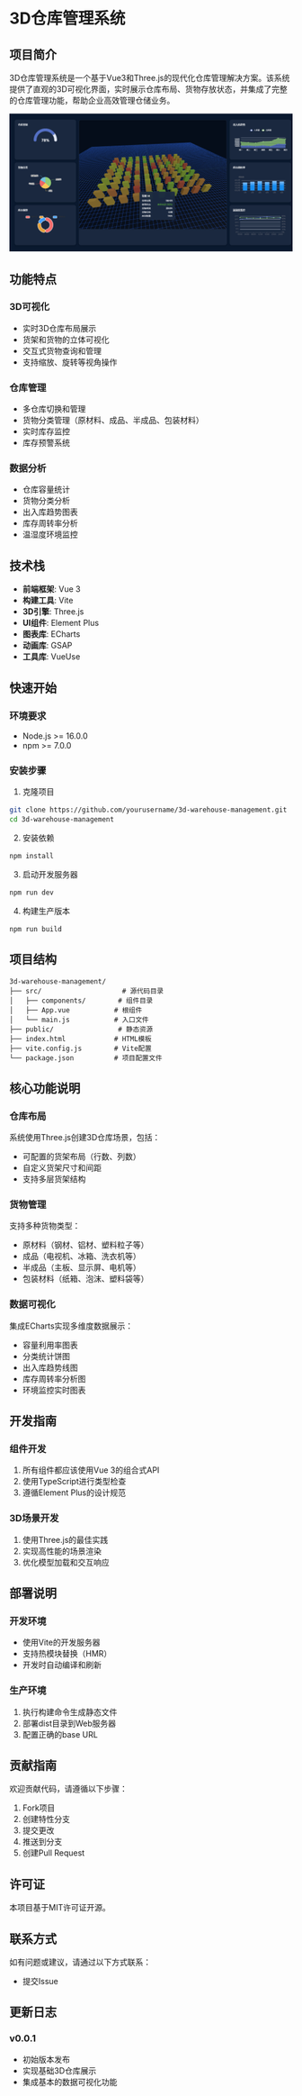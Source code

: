 # 3D仓库管理系统

## 项目简介

3D仓库管理系统是一个基于Vue3和Three.js的现代化仓库管理解决方案。该系统提供了直观的3D可视化界面，实时展示仓库布局、货物存放状态，并集成了完整的仓库管理功能，帮助企业高效管理仓储业务。

![仓库管理系统截图](./demo.png)

## 功能特点

### 3D可视化
- 实时3D仓库布局展示
- 货架和货物的立体可视化
- 交互式货物查询和管理
- 支持缩放、旋转等视角操作

### 仓库管理
- 多仓库切换和管理
- 货物分类管理（原材料、成品、半成品、包装材料）
- 实时库存监控
- 库存预警系统

### 数据分析
- 仓库容量统计
- 货物分类分析
- 出入库趋势图表
- 库存周转率分析
- 温湿度环境监控

## 技术栈

- **前端框架**: Vue 3
- **构建工具**: Vite
- **3D引擎**: Three.js
- **UI组件**: Element Plus
- **图表库**: ECharts
- **动画库**: GSAP
- **工具库**: VueUse

## 快速开始

### 环境要求
- Node.js >= 16.0.0
- npm >= 7.0.0

### 安装步骤

1. 克隆项目
```bash
git clone https://github.com/yourusername/3d-warehouse-management.git
cd 3d-warehouse-management
```

2. 安装依赖
```bash
npm install
```

3. 启动开发服务器
```bash
npm run dev
```

4. 构建生产版本
```bash
npm run build
```

## 项目结构

```
3d-warehouse-management/
├── src/                    # 源代码目录
│   ├── components/        # 组件目录
│   ├── App.vue           # 根组件
│   └── main.js           # 入口文件
├── public/                # 静态资源
├── index.html            # HTML模板
├── vite.config.js        # Vite配置
└── package.json          # 项目配置文件
```

## 核心功能说明

### 仓库布局
系统使用Three.js创建3D仓库场景，包括：
- 可配置的货架布局（行数、列数）
- 自定义货架尺寸和间距
- 支持多层货架结构

### 货物管理
支持多种货物类型：
- 原材料（钢材、铝材、塑料粒子等）
- 成品（电视机、冰箱、洗衣机等）
- 半成品（主板、显示屏、电机等）
- 包装材料（纸箱、泡沫、塑料袋等）

### 数据可视化
集成ECharts实现多维度数据展示：
- 容量利用率图表
- 分类统计饼图
- 出入库趋势线图
- 库存周转率分析图
- 环境监控实时图表

## 开发指南

### 组件开发
1. 所有组件都应该使用Vue 3的组合式API
2. 使用TypeScript进行类型检查
3. 遵循Element Plus的设计规范

### 3D场景开发
1. 使用Three.js的最佳实践
2. 实现高性能的场景渲染
3. 优化模型加载和交互响应

## 部署说明

### 开发环境
- 使用Vite的开发服务器
- 支持热模块替换（HMR）
- 开发时自动编译和刷新

### 生产环境
1. 执行构建命令生成静态文件
2. 部署dist目录到Web服务器
3. 配置正确的base URL

## 贡献指南

欢迎贡献代码，请遵循以下步骤：
1. Fork项目
2. 创建特性分支
3. 提交更改
4. 推送到分支
5. 创建Pull Request

## 许可证

本项目基于MIT许可证开源。

## 联系方式

如有问题或建议，请通过以下方式联系：
- 提交Issue

## 更新日志

### v0.0.1
- 初始版本发布
- 实现基础3D仓库展示
- 集成基本的数据可视化功能
